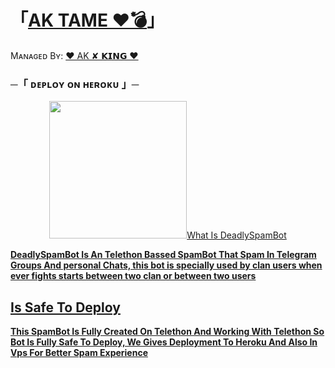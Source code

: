 # 「[AK TAME ❤️💣](https://t.me/AK_BOTS_TAME)」
Mᴀɴᴀɢᴇᴅ Bʏ: [❤️ AK ✘ 𝗞𝗜𝗡𝗚 ❤️](https://t.me/AK_BOTS_TAME)




###    ─「 ᴅᴇᴩʟᴏʏ ᴏɴ ʜᴇʀᴏᴋᴜ 」─

<p align="center"><a href="https://heroku.com/deploy?template=https://github.com/a7t-max/AK-SPAM-"> <img src="https://img.shields.io/badge/Deadly%20On%20Heroku-Blue?style=for-the-badge&logo=heroku" width="220" height
                                                                                                     
                                                                                                     
## What Is DeadlySpamBot

<b>DeadlySpamBot Is An Telethon Bassed SpamBot That Spam In Telegram Groups And personal Chats, this bot is specially used by clan users when ever fights starts between two clan or between two users</b>

## Is Safe To Deploy

<b>This SpamBot Is Fully Created On Telethon And Working With Telethon So Bot Is Fully Safe To Deploy, We Gives Deployment To Heroku And Also In Vps For Better Spam Experience</b>
